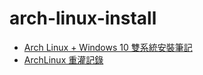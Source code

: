 # arch-linux-install

- [Arch Linux + Windows 10 雙系統安裝筆記](https://hackmd.io/@shinobumw/SyfFFj9OZ)
- [ArchLinux 重灌記錄](https://hackmd.io/@shinobumw/BJA3FVifm)
